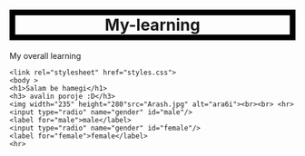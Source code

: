 # My-learning
My overall learning
<!DOCTYPE html>
<html>
    <head>
        <title>Arash</title> 
         <style>
        h1{
            border: 10px solid black;
            text-align: center;
        }
    </style>
    </head>
  
    <link rel="stylesheet" href="styles.css">
    <body >
    <h1>Salam be hamegi</h1>
    <h3> avalin poroje :D</h3>
    <img width="235" height="280"src="Arash.jpg" alt="ara6i"><br><br> <hr> 
    <input type="radio" name="gender" id="male"/>
    <label for="male">male</label>
    <input type="radio" name="gender" id="female"/>
    <label for="female">female</label>
    <hr>
    
    
</body>
</html>


